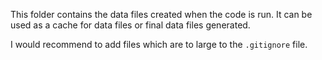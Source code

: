 This folder contains the data files created when the code is run. It can be used as a cache for data files or final data files generated.

I would recommend to add files which are to large to the `.gitignore` file.